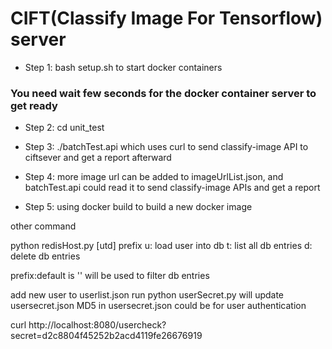 # CIFT(Classify Image For Tensorflow) server

- Step 1: bash setup.sh to start docker containers
### You need wait few seconds for the docker container server to get ready
- Step 2: cd unit_test
- Step 3: ./batchTest.api which uses curl to send classify-image API to ciftsever and get a report afterward
- Step 4: more image url can be added to imageUrlList.json, and batchTest.api could read it to send classify-image APIs and get a report

- Step 5: using docker build to build a new docker image

other command

python redisHost.py [utd] prefix
u: load user into db
t: list all db entries
d: delete db entries

prefix:default is '' will be used to filter db entries

add new user to userlist.json
run python userSecret.py will update usersecret.json
MD5 in usersecret.json could be for user authentication

curl http://localhost:8080/usercheck?secret=d2c8804f45252b2acd4119fe26676919
